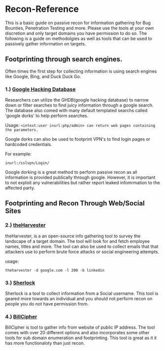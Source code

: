 # Recon-Reference
This is a basic guide on passive recon for information gathering for Bug Bounties, Penetration Testing and more. Please use the tools at your own discretion and only target domains you have permission to do so. The following is a guide on methodolgies as well as tools that can be used to passively gather information on targets.

## Footprinting through search engines. 

Often times the first step for collecting information is using search engines like Google, Bing, and Duck Duck Go.

### 1.) [Google Hacking Database](https://www.exploit-db.com/google-hacking-database)
Researchers can utilize the GHDB(google hacking database) to narrow down or filter searches to find juicy information through a google search. The database also comed with many default templated searchs called 'google dorks' to help perform searches. 

Usage: 
```<intext:user inurl:php/admin> can return web pages containing the parameters.```

Google dorks can also be used to footprint VPN's to find login pages or hardcoded credentials. 

For example:
```
inurl:/sslvpn/Login/
```

Google dorking is a great method to perform passive recon as all information is provided publically through google. However, it is important to not exploit any vulnerabilities but rather report leaked infomrmation to the affected party.

## Footprinting and Recon Through Web/Social Sites

### 2.) [theHarvester](https://www.edge-security.com/software.html)

theHarvester, is a an open-source info gathering tool to survey the landscape of a target domain. The tool will look for and fetch employee names, titles and more. The tool can also be used to collect emails that that attackers use to perform brute force attacks or social engineering attempts. 

usage:
```
theharvester -d google.com -l 200 -b linkedin
```

### 3.) [Sherlock ](https://github.com/sherlock-project/sherlock)

Sherlock is a tool to collect information from a Social username. This tool is geared more towards an individual and you should not perform recon on people you do not have permission from.

### 4.) [BillCipher](https://github.com/bahatiphill/BillCipher)

BillCipher is tool to gather info from website of public IP address. The tool comes with over 20 different options and also incorporates some other tools for sub domain enumeration and footprinting. This tool is great as it it has more functionaloty than just recon. 



